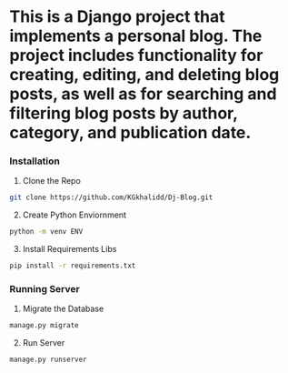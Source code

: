 # This is a Django project that implements a personal blog. The project includes functionality for creating, editing, and deleting blog posts, as well as for searching and filtering blog posts by author, category, and publication date.

### Installation

1. Clone the Repo

```sh
git clone https://github.com/KGkhalidd/Dj-Blog.git
```

2. Create Python Enviornment

```sh
python -m venv ENV
```

3. Install Requirements Libs

```sh
pip install -r requirements.txt
```
### Running Server 

1. Migrate the Database 
```sh
manage.py migrate
```

2. Run Server 
```sh
manage.py runserver
```
